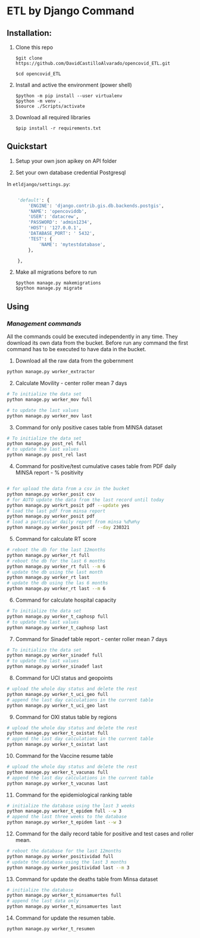# ETL by Django Command

## **Installation:**

1.  Clone this repo

        $git clone https://github.com/DavidCastilloAlvarado/opencovid_ETL.git

        $cd opencovid_ETL

2.  Install and active the environment (power shell)

        $python -m pip install --user virtualenv
        $python -m venv .
        $source ./Scripts/activate

3.  Download all required libraries

        $pip install -r requirements.txt

## **Quickstart**

1. Setup your own json apikey on API folder

2. Set your own database credential Postgresql

In `etldjango/settings.py`:

```python

    'default': {
        'ENGINE': 'django.contrib.gis.db.backends.postgis',
        'NAME': 'opencoviddb',
        'USER': 'datacrew',
        'PASSWORD': 'admin1234',
        'HOST': '127.0.0.1',
        'DATABASE_PORT': ' 5432',
        'TEST': {
            'NAME': 'mytestdatabase',
        },

    },
```

2.  Make all migrations before to run

        $python manage.py makemigrations
        $python manage.py migrate

## **Using**

### _Management commands_

All the commands could be executed independently in any time. They download its own data from the bucket. Before run any command the first command has to be executed to have data in the bucket.

1. Download all the raw data from the gobernment

```bash
python manage.py worker_extractor

```

2. Calculate Movility - center roller mean 7 days

```bash
# To initialize the data set
python manage.py worker_mov full

# to update the last values
python manage.py worker_mov last

```

3. Command for only positive cases table from MINSA dataset

```bash
# To initialize the data set
python manage.py post_rel full
# to update the last values
python manage.py post_rel last

```

4. Command for positive/test cumulative cases table from PDF daily MINSA report - % positivity

```bash

# for upload the data from a csv in the bucket
python manage.py worker_posit csv
# for AUTO update the data from the last record until today
python manage.py workrt_posit pdf --update yes
# load the last pdf from minsa report
python manage.py worker_posit pdf
# load a particular daily report from minsa %d%m%y
python manage.py worker_posit pdf --day 230321
```

5. Command for calculate RT score

```bash
# reboot the db for the last 12months
python manage.py worker_rt full
# reboot the db for the last 6 months
python manage.py worker_rt full --m 6
# update the db using the last month
python manage.py worker_rt last
# update the db using the las 6 months
python manage.py worker_rt last --m 6
```

6. Command for calculate hospital capacity

```bash
# To initialize the data set
python manage.py worker_t_caphosp full
# to update the last values
python manage.py worker_t_caphosp last
```

7.  Command for Sinadef table report - center roller mean 7 days

```bash
# To initialize the data set
python manage.py worker_sinadef full
# to update the last values
python manage.py worker_sinadef last
```

8. Command for UCI status and geopoints

```bash
# upload the whole day status and delete the rest
python manage.py worker_t_uci_geo full
# append the last day calculations in the current table
python manage.py worker_t_uci_geo last
```

9. Command for OXI status table by regions

```bash
# upload the whole day status and delete the rest
python manage.py worker_t_oxistat full
# append the last day calculations in the current table
python manage.py worker_t_oxistat last
```

10. Command for the Vaccine resume table

```bash
# upload the whole day status and delete the rest
python manage.py worker_t_vacunas full
# append the last day calculations in the current table
python manage.py worker_t_vacunas last
```

11. Command for the epidemiological ranking table

```bash
# initialize the database using the last 3 weeks
python manage.py worker_t_epidem full --w 3
# append the last three weeks to the database
python manage.py worker_t_epidem last --w 3
```

12. Command for the daily record table for positive and test cases and roller mean.

```bash
# reboot the database for the last 12months
python manage.py worker_positividad full
# update the database using the last 3 months
python manage.py worker_positividad last --m 3
```

13. Command for update the deaths table from Minsa dataset

```bash
# initialize the database
python manage.py worker_t_minsamuertes full
# append the last data only
python manage.py worker_t_minsamuertes last
```

14. Command for update the resumen table.

```bash
python manage.py worker_t_resumen

```
